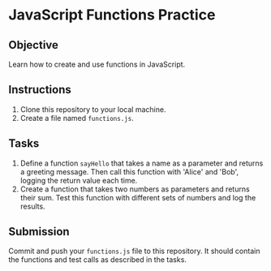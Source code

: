 # JavaScript Functions Practice

## Objective
Learn how to create and use functions in JavaScript.

## Instructions
1. Clone this repository to your local machine.
2. Create a file named `functions.js`.

## Tasks
1. Define a function `sayHello` that takes a name as a parameter and returns a greeting message. Then call this function with 'Alice' and 'Bob', logging the return value each time.
2. Create a function that takes two numbers as parameters and returns their sum. Test this function with different sets of numbers and log the results.

## Submission
Commit and push your `functions.js` file to this repository. It should contain the functions and test calls as described in the tasks.

